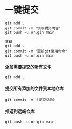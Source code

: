# 一键提交

```
git add .
git commit -m "填写提交内容"
git push -u origin main
```

```
草稿
git add .
git commit -m "更新git常用命令"
git push -u origin main
```



#### 添加需要提交的所有文件

```
git add .
```



#### 提交所有添加的文件到本地仓库

```
git commit -m 《提交记录》
```



#### 推送到远端仓库

```
git push -u origin main
```

